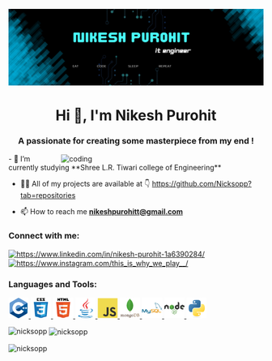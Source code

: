 ![logo](https://github.com/Nicksopp/Nicksopp/blob/main/Blue%20%26%20Black%20Modern%20Technology%20LinkedIn%20Banner.png)
<h1 align="center">Hi 👋, I'm Nikesh Purohit</h1>
<h3 align="center">A passionate for creating some masterpiece from my end !</h3>

<img align="right" alt="coding" width="400" src="https://i.makeagif.com/media/4-05-2022/FvBVst.gif">
- 🌱 I’m currently studying **Shree L.R. Tiwari college of Engineering**

- 👨‍💻 All of my projects are available at 👇
   https://github.com/Nicksopp?tab=repositories

- 📫 How to reach me **nikeshpurohitt@gmail.com**

<h3 align="left">Connect with me:</h3>
<p align="left">
<a href="https://linkedin.com/in/https://www.linkedin.com/in/nikesh-purohit-1a6390284/" target="blank"><img align="center" src="https://raw.githubusercontent.com/rahuldkjain/github-profile-readme-generator/master/src/images/icons/Social/linked-in-alt.svg" alt="https://www.linkedin.com/in/nikesh-purohit-1a6390284/" height="30" width="40" /></a>
<a href="https://instagram.com/https://www.instagram.com/this_is_why_we_play__/" target="blank"><img align="center" src="https://raw.githubusercontent.com/rahuldkjain/github-profile-readme-generator/master/src/images/icons/Social/instagram.svg" alt="https://www.instagram.com/this_is_why_we_play__/" height="30" width="40" /></a>
</p>

<h3 align="left">Languages and Tools:</h3>
<p align="left"> <a href="https://www.w3schools.com/cpp/" target="_blank" rel="noreferrer"> <img src="https://raw.githubusercontent.com/devicons/devicon/master/icons/cplusplus/cplusplus-original.svg" alt="cplusplus" width="40" height="40"/> </a> <a href="https://www.w3schools.com/css/" target="_blank" rel="noreferrer"> <img src="https://raw.githubusercontent.com/devicons/devicon/master/icons/css3/css3-original-wordmark.svg" alt="css3" width="40" height="40"/> </a> <a href="https://www.w3.org/html/" target="_blank" rel="noreferrer"> <img src="https://raw.githubusercontent.com/devicons/devicon/master/icons/html5/html5-original-wordmark.svg" alt="html5" width="40" height="40"/> </a> <a href="https://www.java.com" target="_blank" rel="noreferrer"> <img src="https://raw.githubusercontent.com/devicons/devicon/master/icons/java/java-original.svg" alt="java" width="40" height="40"/> </a> <a href="https://developer.mozilla.org/en-US/docs/Web/JavaScript" target="_blank" rel="noreferrer"> <img src="https://raw.githubusercontent.com/devicons/devicon/master/icons/javascript/javascript-original.svg" alt="javascript" width="40" height="40"/> </a> <a href="https://www.mongodb.com/" target="_blank" rel="noreferrer"> <img src="https://raw.githubusercontent.com/devicons/devicon/master/icons/mongodb/mongodb-original-wordmark.svg" alt="mongodb" width="40" height="40"/> </a> <a href="https://www.mysql.com/" target="_blank" rel="noreferrer"> <img src="https://raw.githubusercontent.com/devicons/devicon/master/icons/mysql/mysql-original-wordmark.svg" alt="mysql" width="40" height="40"/> </a> <a href="https://nodejs.org" target="_blank" rel="noreferrer"> <img src="https://raw.githubusercontent.com/devicons/devicon/master/icons/nodejs/nodejs-original-wordmark.svg" alt="nodejs" width="40" height="40"/> </a> <a href="https://www.python.org" target="_blank" rel="noreferrer"> <img src="https://raw.githubusercontent.com/devicons/devicon/master/icons/python/python-original.svg" alt="python" width="40" height="40"/> </a> </p>

<p><img align="left" src="https://github-readme-stats.vercel.app/api/top-langs?username=nicksopp&show_icons=true&locale=en&layout=compact" alt="nicksopp" /></p>

<p>&nbsp;<img align="center" src="https://github-readme-stats.vercel.app/api?username=nicksopp&show_icons=true&locale=en" alt="nicksopp" /></p>

<p><img align="center" src="https://github-readme-streak-stats.herokuapp.com/?user=nicksopp&" alt="nicksopp" /></p>

